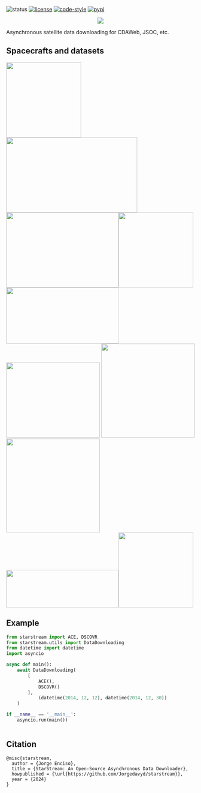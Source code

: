 ![status](https://img.shields.io/badge/status-beta-red.svg)
[![license](https://img.shields.io/badge/License-MIT-yellow.svg)](https://opensource.org/licenses/MIT)
[![code-style](https://img.shields.io/badge/code%20style-black-000000.svg)](https://github.com/psf/black)
[![pypi](https://img.shields.io/pypi/v/starstream)](https://pypi.org/project/starstream)

<p align="center">
  <img src="https://raw.githubusercontent.com/Jorgedavyd/starstream/main/docs/source/logo.png"/>
</p>

Asynchronous satellite data downloading for CDAWeb, JSOC, etc.

## Spacecrafts and datasets
<img src="https://upload.wikimedia.org/wikipedia/commons/9/9b/ACE_mission_logo.png" height=200 width=200> <img src="https://www.nesdis.noaa.gov/s3/styles/webp/s3/migrated/DSCOVR-Logo_NOAA_NASA_USAF.png.webp?itok=EGpby_uX" height=200 width=350>
<img src="https://wdc.kugi.kyoto-u.ac.jp/figs/logoh.gif" height=200 width=300><img src="https://upload.wikimedia.org/wikipedia/commons/d/d0/Windlogo.gif" height=200 width=200>
<img src="https://upload.wikimedia.org/wikipedia/commons/thumb/8/85/Jaxa_logo.svg/1024px-Jaxa_logo.svg.png" height=150 width=300> <img src='https://upload.wikimedia.org/wikipedia/commons/thumb/e/e5/NASA_logo.svg/1224px-NASA_logo.svg.png' height = 200 width = 250>
<img src="https://3.bp.blogspot.com/-YdNujMhGAkI/WeIyjnfiN8I/AAAAAAABAII/JDV2MvutF_kNJ9ManBMmTM-0X4G6m3KiACLcBGAs/s1600/logo_sdo.gif" height = 250 width = 250> <img src="https://lh3.googleusercontent.com/proxy/CuvQ0w53zAeiZ3s1NT1ijGN6Lz801QNO6toQw2ZzwE-3_FTi7bZkin0Q0mzhisLX0Q1_0ftGyYvR4HIxstI5TIJ9rrp6KfFUz47jWfZD" height = 250 width = 250>
<img src="https://earth.esa.int/eogateway/documents/20142/0/swarm.png/656b6a23-f035-f7e3-78c6-02a47d1a4b6e?t=1608141199732" height = 100 width = 300><img src="http://esdcdoi.esac.esa.int/doi/html/img/Proba2_logo2020.svg" height = 200 width = 200>

## Example
```python 
from starstream import ACE, DSCOVR
from starstream.utils import DataDownloading
from datetime import datetime
import asyncio

async def main():
    await DataDownloading(
        [
            ACE(),
            DSCOVR()
        ],
            (datetime(2014, 12, 12), datetime(2014, 12, 30))
    )

if __name__ == '__main__':
    asyncio.run(main())
    
```
## Citation

```
@misc{starstream,
  author = {Jorge Enciso},
  title = {StarStream: An Open-Source Asynchronous Data Downloader},
  howpublished = {\url{https://github.com/Jorgedavyd/starstream}},
  year = {2024}
}
```